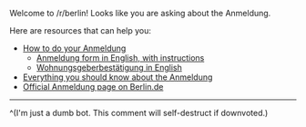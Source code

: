 Welcome to /r/berlin! Looks like you are asking about the Anmeldung.

Here are resources that can help you:

* [How to do your Anmeldung](https://allaboutberlin.com/guides/anmeldung-in-english-berlin)
    * [Anmeldung form in English, with instructions](https://allaboutberlin.com/docs/anmeldung)
    * [Wohnungsgeberbestätigung in English](https://allaboutberlin.com/docs/wohnungsgeberbestatigung)
* [Everything you should know about the Anmeldung](https://www.reddit.com/r/berlin/comments/dpmkfn/everything_you_should_know_about_the_anmeldung/)
* [Official Anmeldung page on Berlin.de](https://service.berlin.de/dienstleistung/120686/)

----

^(I'm just a dumb bot. This comment will self-destruct if downvoted.)